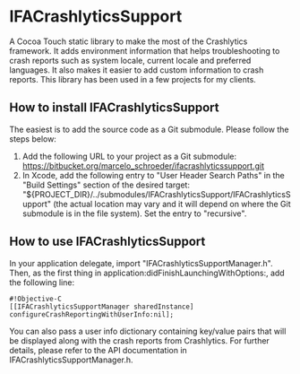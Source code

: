 # IFACrashlyticsSupport #

A Cocoa Touch static library to make the most of the Crashlytics framework. It adds environment information that helps troubleshooting to crash reports such as system locale, current locale and preferred languages. It also makes it easier to add custom information to crash reports.
This library has been used in a few projects for my clients.

## How to install IFACrashlyticsSupport ##

The easiest is to add the source code as a Git submodule. Please follow the steps below:

1. Add the following URL to your project as a Git submodule: https://bitbucket.org/marcelo_schroeder/ifacrashlyticssupport.git
2. In Xcode, add the following entry to "User Header Search Paths" in the "Build Settings" section of the desired target: "${PROJECT_DIR}/../submodules/IFACrashlyticsSupport/IFACrashlyticsSupport" (the actual location may vary and it will depend on where the Git submodule is in the file system). Set the entry to "recursive".

## How to use IFACrashlyticsSupport ##

In your application delegate, import "IFACrashlyticsSupportManager.h". Then, as the first thing in application:didFinishLaunchingWithOptions:, add the following line:


```
#!Objective-C
[[IFACrashlyticsSupportManager sharedInstance] configureCrashReportingWithUserInfo:nil];
```

You can also pass a user info dictionary containing key/value pairs that will be displayed along with the crash reports from Crashlytics. For further details, please refer to the API documentation in IFACrashlyticsSupportManager.h.